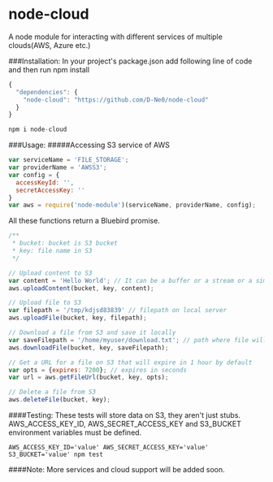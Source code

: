 node-cloud
================

A node module for interacting with different services of multiple clouds(AWS, Azure etc.)

###Installation:
In your project's package.json add following line of code and then run npm install

```js
{
  "dependencies": {
    "node-cloud": "https://github.com/D-Ne0/node-cloud"
  }
}

npm i node-cloud
```

###Usage:
#####Accessing S3 service of AWS
```js
var serviceName = 'FILE_STORAGE';
var providerName = 'AWSS3';
var config = {
  accessKeyId: '',
  secretAccessKey: ''
}
var aws = require('node-module')(serviceName, providerName, config);
```

All these functions return a Bluebird promise.
```js
/**
 * bucket: bucket is S3 bucket
 * key: file name in S3
 */

// Upload content to S3
var content = 'Hello World'; // It can be a buffer or a stream or a simple string
aws.uploadContent(bucket, key, content);

// Upload file to S3
var filepath = '/tmp/kdjsd83839' // filepath on local server
aws.uploadFile(bucket, key, filepath);

// Download a file from S3 and save it locally
var saveFilepath = '/home/myuser/download.txt'; // path where file will be downloaded
aws.downloadFile(bucket, key, saveFilepath);

// Get a URL for a file on S3 that will expire in 1 hour by default
var opts = {expires: 7200}; // expires in seconds
var url = aws.getFileUrl(bucket, key, opts);

// Delete a file from S3
aws.deleteFile(bucket, key);
```

####Testing:
These tests will store data on S3, they aren't just stubs. AWS_ACCESS_KEY_ID, AWS_SECRET_ACCESS_KEY and S3_BUCKET environment variables must be defined.
```
AWS_ACCESS_KEY_ID='value' AWS_SECRET_ACCESS_KEY='value' S3_BUCKET='value' npm test
```

####Note: More services and cloud support will be added soon.

